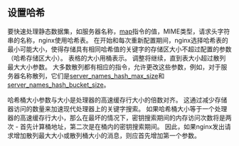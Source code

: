 ## 设置哈希

要快速处理静态数据集，如服务器名称，[map](https://nginx.org/en/docs/http/ngx_http_map_module.html#map)指令的值，MIME类型，请求头字符串的名称，nginx使用哈希表。 在开始和每次重新配置期间，nginx选择哈希表的最小可能大小，使得存储具有相同哈希值的关键字的存储区大小不超过配置的参数（哈希存储区大小）。 表格的大小用桶表示。 调整将继续，直到表大小超过散列最大大小参数。 大多数散列都有相应的指令，允许更改这些参数，例如，对于服务器名称散列，它们是[server_names_hash_max_size](https://nginx.org/en/docs/http/ngx_http_core_module.html#server_names_hash_max_size)和[server_names_hash_bucket_size](https://nginx.org/en/docs/http/ngx_http_core_module.html#server_names_hash_bucket_size)。

哈希桶大小参数与大小是处理器的高速缓存行大小的倍数对齐。 这通过减少存储器访问的数量来加速现代处理器上的关键字搜索。 如果哈希桶大小等于一个处理器的高速缓存行大小，那么在最坏的情况下，密钥搜索期间的内存访问次数将是两次 - 首先计算桶地址，第二次是在桶内的密钥搜索期间。 因此，如果nginx发出请求增加散列最大大小或散列桶大小的消息，则应首先增加第一个参数。